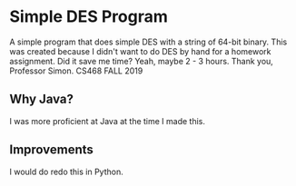 # Simple DES Program
A simple program that does simple DES with a string of 64-bit binary. This was created because I didn't want to do DES by hand for a homework assignment. Did it save me time? Yeah, maybe 2 - 3 hours. 
Thank you, Professor Simon. CS468 FALL 2019
## Why Java?
I was more proficient at Java at the time I made this.

## Improvements
I would do redo this in Python.

